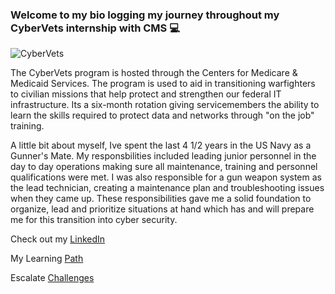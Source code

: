 ### Welcome to my bio logging my journey throughout my CyberVets internship with CMS 💻

<!--
**rgthome532/rgthome532** is a ✨ _special_ ✨ repository because its `README.md` (this file) appears on your GitHub profile.

Here are some ideas to get you started:

- Im currently transitioning out of the US Navy to a new exciting career in Cyber Security. Im interning with CMS as a CyberVet.
- 🌱 I’m currently learning ...
- 👯 I’m looking to collaborate on ...
- 🤔 I’m looking for help with ...
- 💬 Ask me about ...
- 📫 How to reach me: ...
- 😄 Pronouns: ...
- ⚡ Fun fact: ...
-->

![CyberVets](https://user-images.githubusercontent.com/106772010/172212327-7a90e3a5-cf54-4ff4-b372-71422c2941fd.jpg)


The CyberVets program is hosted through the Centers for Medicare & Medicaid Services. The program is used to aid in transitioning warfighters to civilian missions that help protect and strengthen our federal IT infrastructure. Its a six-month rotation giving servicemembers the ability to learn the skills required to protect data and networks through "on the job" training.








A little bit about myself, Ive spent the last 4 1/2 years in the US Navy as a Gunner's Mate. My responsbilities included leading junior personnel in the day to day operations making sure all maintenance, training and personnel qualifications were met. I was also responsible for a gun weapon system as the lead technician, creating a maintenance plan and troubleshooting issues when they came up. These responsibilities gave me a solid foundation to organize, lead and prioritize situations at hand which has and will prepare me for this transition into cyber security. 


Check out my [LinkedIn](https://www.linkedin.com/in/rgthome532/)

My Learning [Path](https://github.com/users/rgthome532/projects/8)

Escalate [Challenges](https://github.com/users/rgthome532/projects/9)
